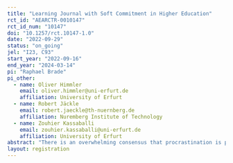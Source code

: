 ```yaml
---
title: "Learning Journal with Soft Commitment in Higher Education"
rct_id: "AEARCTR-0010147"
rct_id_num: "10147"
doi: "10.1257/rct.10147-1.0"
date: "2022-09-29"
status: "on_going"
jel: "I23, C93"
start_year: "2022-09-16"
end_year: "2024-03-14"
pi: "Raphael Brade"
pi_other:
  - name: Oliver Himmler
    email: oliver.himmler@uni-erfurt.de
    affiliation: University of Erfurt
  - name: Robert Jäckle
    email: robert.jaeckle@th-nuernberg.de
    affiliation: Nuremberg Institute of Technology
  - name: Zouhier Kassaballi
    email: zouhier.kassaballi@uni-erfurt.de
    affiliation: University of Erfurt
abstract: "There is an overwhelming consensus that procrastination is prevalent among people, and university students in particular. Studies estimate that over 80% of college students engage in procrastination and up to 50% do it consistently and in a way that handicaps their efforts. It is thus unsurprising that a well-established body of literature links procrastination to poorer academic performance and academic failure. Given the high prevalence of procrastination and its negative consequences for academic success, this research project investigates whether a learning journal that features elements of interventions that have been successful at facilitating self-regulated learning and a soft commitment device can increase students’ academic performance. Specifically, our first treatment arm offers students the opportunity to use a semester long online learning journal in which they reflect on their study behavior and set goals. In the second treatment arm, the learning journal additionally features a soft commitment device that allows students to commit to the goals that they set for themselves in the learning journal."
layout: registration
---
```


